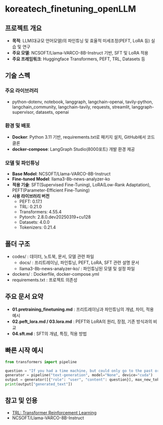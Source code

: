 
# koreatech_finetuning_openLLM

## 프로젝트 개요
- **목적**: LLM(대규모 언어모델)의 파인튜닝 및 효율적 미세조정(PEFT, LoRA 등) 실습 및 연구
- **주요 모델**: NCSOFT/Llama-VARCO-8B-Instruct 기반, SFT 및 LoRA 적용
- **주요 프레임워크**: Huggingface Transformers, PEFT, TRL, Datasets 등

## 기술 스펙

### 주요 라이브러리
- python-dotenv, notebook, langgraph, langchain-openai, tavily-python, langchain_community, langchain-tavily, requests, streamlit, langgraph-supervisor, datasets, openai

### 환경 및 배포
- **Docker**: Python 3.11 기반, requirements.txt로 패키지 설치, GitHub에서 코드 클론
- **docker-compose**: LangGraph Studio(8000포트) 개발 환경 제공

### 모델 및 파인튜닝
- **Base Model**: NCSOFT/Llama-VARCO-8B-Instruct
- **Fine-tuned Model**: llama3-8b-news-analyzer-ko
- **적용 기술**: SFT(Supervised Fine-Tuning), LoRA(Low-Rank Adaptation), PEFT(Parameter-Efficient Fine-Tuning)
- **사용 라이브러리 버전**
	- PEFT: 0.17.1
	- TRL: 0.21.0
	- Transformers: 4.55.4
	- Pytorch: 2.8.0.dev20250319+cu128
	- Datasets: 4.0.0
	- Tokenizers: 0.21.4

## 폴더 구조
- codes/ : 데이터, 노트북, 문서, 모델 관련 파일
	- docs/ : 프리트레이닝, 파인튜닝, PEFT, LoRA, SFT 관련 설명 문서
	- llama3-8b-news-analyzer-ko/ : 파인튜닝된 모델 및 설정 파일
- dockers/ : Dockerfile, docker-compose.yml
- requirements.txt : 프로젝트 의존성

## 주요 문서 요약
- **01.pretraining_finetuning.md** : 프리트레이닝과 파인튜닝의 개념, 차이, 적용 예시
- **02.peft_lora.md / 03.lora.md** : PEFT와 LoRA의 원리, 장점, 기존 방식과의 비교
- **04.sft.md** : SFT의 개념, 특징, 적용 방법

## 빠른 시작 예시
```python
from transformers import pipeline

question = "If you had a time machine, but could only go to the past or the future once and never return, which would you choose and why?"
generator = pipeline("text-generation", model="None", device="cuda")
output = generator([{"role": "user", "content": question}], max_new_tokens=128, return_full_text=False)[0]
print(output["generated_text"])
```

## 참고 및 인용
- [TRL: Transformer Reinforcement Learning](https://github.com/huggingface/trl)
- NCSOFT/Llama-VARCO-8B-Instruct
